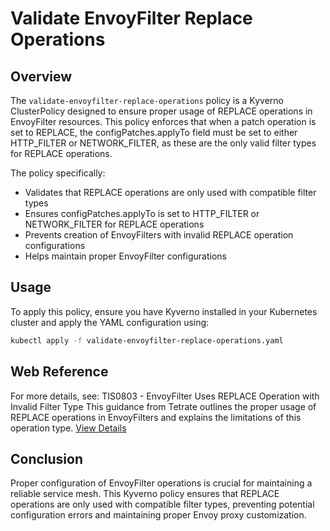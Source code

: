 # Validate EnvoyFilter Replace Operations
## Overview
The `validate-envoyfilter-replace-operations` policy is a Kyverno ClusterPolicy designed to ensure proper usage of REPLACE operations in EnvoyFilter resources. This policy enforces that when a patch operation is set to REPLACE, the configPatches.applyTo field must be set to either HTTP_FILTER or NETWORK_FILTER, as these are the only valid filter types for REPLACE operations.

The policy specifically:
- Validates that REPLACE operations are only used with compatible filter types
- Ensures configPatches.applyTo is set to HTTP_FILTER or NETWORK_FILTER for REPLACE operations
- Prevents creation of EnvoyFilters with invalid REPLACE operation configurations
- Helps maintain proper EnvoyFilter configurations

## Usage
To apply this policy, ensure you have Kyverno installed in your Kubernetes cluster and apply the YAML configuration using:
```bash
kubectl apply -f validate-envoyfilter-replace-operations.yaml
```

## Web Reference
For more details, see:
TIS0803 - EnvoyFilter Uses REPLACE Operation with Invalid Filter Type
This guidance from Tetrate outlines the proper usage of REPLACE operations in EnvoyFilters and explains the limitations of this operation type.
[View Details](https://docs.tetrate.io/istio-subscription/tools/tca/analysis/TIS0803)

## Conclusion
Proper configuration of EnvoyFilter operations is crucial for maintaining a reliable service mesh. This Kyverno policy ensures that REPLACE operations are only used with compatible filter types, preventing potential configuration errors and maintaining proper Envoy proxy customization.
